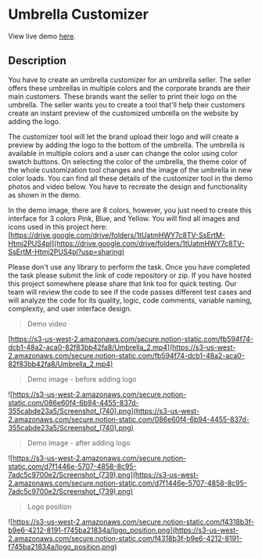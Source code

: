 # Umbrella Customizer

View live demo [here](http://www.codeswim.in/mini-projects/umbrella-customizer/).

## Description

You have to create an umbrella customizer for an umbrella seller. The seller offers these umbrellas in multiple colors and the corporate brands are their main customers. These brands want the seller to print their logo on the umbrella. The seller wants you to create a tool that'll help their customers create an instant preview of the customized umbrella on the website by adding the logo.

The customizer tool will let the brand upload their logo and will create a preview by adding the logo to the bottom of the umbrella. The umbrella is available in multiple colors and a user can change the color using color swatch buttons. On selecting the color of the umbrella, the theme color of the whole customization tool changes and the image of the umbrella in new color loads. You can find all these details of the customizer tool in the demo photos and video below. You have to recreate the design and functionality as shown in the demo.

In the demo image, there are 8 colors, however, you just need to create this interface for 3 colors Pink, Blue, and Yellow. You will find all images and icons used in this project here: [https://drive.google.com/drive/folders/1tUatmHWY7c8TV-SsErtM-Htmj2PUS4pl](https://drive.google.com/drive/folders/1tUatmHWY7c8TV-SsErtM-Htmj2PUS4pl?usp=sharing)

Please don't use any library to perform the task. Once you have completed the task please submit the link of code repository or zip. If you have hosted this project somewhere please share that link too for quick testing. Our team will review the code to see if the code passes different test cases and will analyze the code for its quality, logic, code comments, variable naming, complexity, and user interface design.

> Demo video

[https://s3-us-west-2.amazonaws.com/secure.notion-static.com/fb594f74-dcb1-48a2-aca0-82f83bb42fa8/Umbrella_2.mp4](https://s3-us-west-2.amazonaws.com/secure.notion-static.com/fb594f74-dcb1-48a2-aca0-82f83bb42fa8/Umbrella_2.mp4)

> Demo image - before adding logo

![https://s3-us-west-2.amazonaws.com/secure.notion-static.com/086e60f4-6b94-4455-837d-355cabde23a5/Screenshot_(740).png](https://s3-us-west-2.amazonaws.com/secure.notion-static.com/086e60f4-6b94-4455-837d-355cabde23a5/Screenshot_(740).png)

> Demo image - after adding logo

![https://s3-us-west-2.amazonaws.com/secure.notion-static.com/d7f1446e-5707-4858-8c95-7adc5c9700e2/Screenshot_(739).png](https://s3-us-west-2.amazonaws.com/secure.notion-static.com/d7f1446e-5707-4858-8c95-7adc5c9700e2/Screenshot_(739).png)

> Logo position

![https://s3-us-west-2.amazonaws.com/secure.notion-static.com/f4318b3f-b9e6-4212-8191-f745ba21834a/logo_position.png](https://s3-us-west-2.amazonaws.com/secure.notion-static.com/f4318b3f-b9e6-4212-8191-f745ba21834a/logo_position.png)